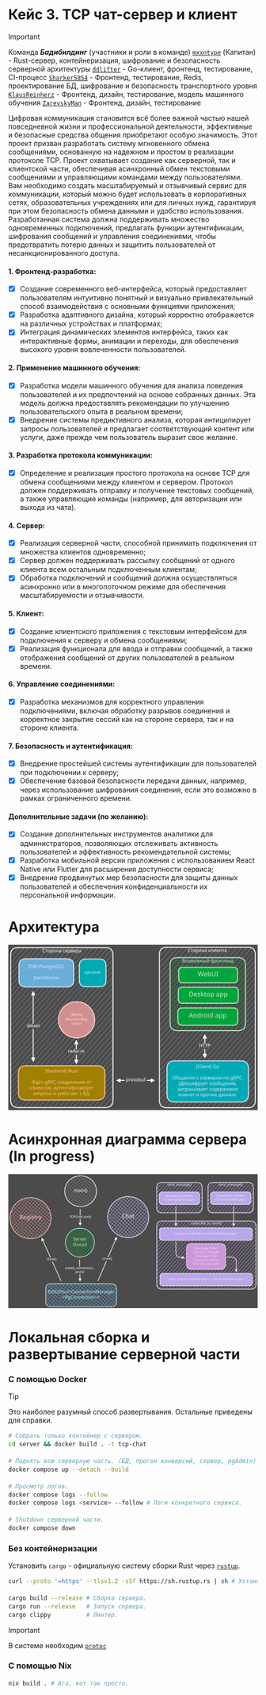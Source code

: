# Кейс 3. TCP чат-сервер и клиент

> [!IMPORTANT]
> Команда ***Бадибилдинг*** (участники и роли в команде)
> [`mxxntype`](https://github.com/mxxntype) (Капитан) -  Rust-сервер, контейнеризация, шифрование и безопасность серверной архитектуры
> [`ddlifter`](https://github.com/ddlifter) - Go-клиент, фронтенд, тестирование, CI-процесс
> [`Sharker5854`](https://github.com/Sharker5854) - Фронтенд, тестирование, Redis, проектирование БД, шифрование и безопасность транспортного уровня
> [`KlausReinherz`](https://github.com/DmitryLebovski) - Фронтенд, дизайн, тестирование, модель машинного обучения
> [`ZarevskyMan`](https://github.com/ZarevskyMan) - Фронтенд, дизайн, тестирование

Цифровая коммуникация становится всё более важной частью нашей повседневной жизни и профессиональной деятельности, эффективные и безопасные средства общения приобретают особую значимость. Этот проект призван разработать систему мгновенного обмена сообщениями, основанную на надежном и простом в реализации протоколе TCP. Проект охватывает создание как серверной, так и клиентской части, обеспечивая асинхронный обмен текстовыми сообщениями и управляющими командами между пользователями. Вам необходимо создать масштабируемый и отзывчивый сервис для коммуникации, который можно будет использовать в корпоративных сетях, образовательных учреждениях или для личных нужд, гарантируя при этом безопасность обмена данными и удобство использования. Разработанная система должна поддерживать множество одновременных подключений, предлагать функции аутентификации, шифрования сообщений и управления соединениями, чтобы предотвратить потерю данных и защитить пользователей от несанкционированного доступа.

#### 1. Фронтенд-разработка:

- [x] Создание современного веб-интерфейса, который предоставляет пользователям интуитивно понятный и визуально привлекательный способ взаимодействия с основными функциями приложения;
- [x] Разработка адаптивного дизайна, который корректно отображается на различных устройствах и платформах;
- [x] Интеграция динамических элементов интерфейса, таких как интерактивные формы, анимации и переходы, для обеспечения высокого уровня вовлеченности пользователей.

#### 2. Применение машинного обучения:

- [x] Разработка модели машинного обучения для анализа поведения пользователей и их предпочтений на основе собранных данных. Эта модель должна предоставлять рекомендации по улучшению пользовательского опыта в реальном времени;
- [x] Внедрение системы предиктивного анализа, которая антиципирует запросы пользователей и предлагает соответствующий контент или услуги, даже прежде чем пользователь выразит свое желание.

#### 3. Разработка протокола коммуникации:

- [x] Определение и реализация простого протокола на основе TCP для обмена сообщениями между клиентом и сервером. Протокол должен поддерживать отправку и получение текстовых сообщений, а также управляющие команды (например, для авторизации или выхода из чата).

#### 4. Сервер:

- [x] Реализация серверной части, способной принимать подключения от множества клиентов одновременно;
- [x] Сервер должен поддерживать рассылку сообщений от одного клиента всем остальным подключенным клиентам;
- [x] Обработка подключений и сообщений должна осуществляться асинхронно или в многопоточном режиме для обеспечения масштабируемости и отзывчивости.

#### 5. Клиент:

- [x] Создание клиентского приложения с текстовым интерфейсом для подключения к серверу и обмена сообщениями;
- [x] Реализация функционала для ввода и отправки сообщений, а также отображения сообщений от других пользователей в реальном времени.

#### 6. Управление соединениями:

- [x] Разработка механизмов для корректного управления подключениями, включая обработку разрывов соединения и корректное закрытие сессий как на стороне сервера, так и на стороне клиента.

#### 7. Безопасность и аутентификация:

- [x] Внедрение простейшей системы аутентификации для пользователей при подключении к серверу;
- [x] Обеспечение базовой безопасности передачи данных, например, через использование шифрования соединения, если это возможно в рамках ограниченного времени.

#### Дополнительные задачи (по желанию):

- [x] Создание дополнительных инструментов аналитики для администраторов, позволяющих отслеживать активность пользователей и эффективность рекомендательной системы;
- [x] Разработка мобильной версии приложения с использованием React Native или Flutter для расширения доступности сервиса;
- [x] Внедрение продвинутых мер безопасности для защиты данных пользователей и обеспечения конфиденциальности их персональной информации.

# Архитектура

![Архитектура](.github/assets/architecture.svg)

# Асинхронная диаграмма сервера (In progress)

![Асинхронная диаграмма сервера](.github/assets/async.svg)

# Локальная сборка и развертывание серверной части

### С помощью Docker

> [!TIP]
> Это наиболее разумный способ развертывания. Остальные приведены для справки.

```bash
# Собрать только контейнер с сервером.
cd server && docker build . -t tcp-chat

# Поднять всю серверную часть. (БД, прогон конверсий, сервер, pgAdmin)
docker compose up --detach --build

# Просмотр логов.
docker compose logs --follow
docker compose logs <service> --follow # Логи конкретного сервиса.

# Shutdown серверной части.
docker compose down
```

### Без контейнеризации

Установить `cargo` - официальную систему сборки Rust через [`rustup`](https://rustup.rs/).

```bash
curl --proto '=https' --tlsv1.2 -sSf https://sh.rustup.rs | sh # Установка Rust.

cargo build --release # Сборка сервера.
cargo run --release   # Запуск сервера.
cargo clippy          # Линтер.
```

> [!IMPORTANT]
> В системе необходим [`protoc`](https://grpc.io/docs/protoc-installation/)

### С помощью Nix

```bash
nix build . # Ага, вот так просто.
```
